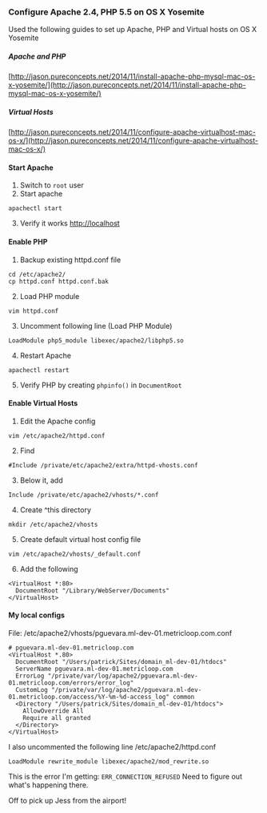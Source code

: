 ### Configure Apache 2.4, PHP 5.5 on OS X Yosemite
Used the following guides to set up Apache, PHP and Virtual hosts on OS X Yosemite
##### Apache and PHP
[http://jason.pureconcepts.net/2014/11/install-apache-php-mysql-mac-os-x-yosemite/](http://jason.pureconcepts.net/2014/11/install-apache-php-mysql-mac-os-x-yosemite/)
##### Virtual Hosts
[http://jason.pureconcepts.net/2014/11/configure-apache-virtualhost-mac-os-x/](http://jason.pureconcepts.net/2014/11/configure-apache-virtualhost-mac-os-x/)
#### Start Apache
1. Switch to `root` user
2. Start apache
  ```
  apachectl start
  ```
3. Verify it works [http://localhost](http://localhost)

#### Enable PHP
1. Backup existing httpd.conf file
```
cd /etc/apache2/
cp httpd.conf httpd.conf.bak
```
2. Load PHP module
```
vim httpd.conf
```
3. Uncomment following line (Load PHP Module)
```
LoadModule php5_module libexec/apache2/libphp5.so
```
4. Restart Apache
```
apachectl restart
```
5. Verify PHP by creating `phpinfo()` in `DocumentRoot`

#### Enable Virtual Hosts
1. Edit the Apache config
```
vim /etc/apache2/httpd.conf
```
2. Find 
```
#Include /private/etc/apache2/extra/httpd-vhosts.conf
```
3. Below it, add
```
Include /private/etc/apache2/vhosts/*.conf
```
4. Create ^this directory
```
mkdir /etc/apache2/vhosts
```
5. Create default virtual host config file
```
vim /etc/apache2/vhosts/_default.conf
```
6. Add the following
```
<VirtualHost *:80>
  DocumentRoot "/Library/WebServer/Documents"
</VirtualHost>
```

#### My local configs
File: /etc/apache2/vhosts/pguevara.ml-dev-01.metricloop.com.conf
```
# pguevara.ml-dev-01.metricloop.com
<VirtualHost *.80>
  DocumentRoot "/Users/patrick/Sites/domain_ml-dev-01/htdocs"
  ServerName pguevara.ml-dev-01.metricloop.com
  ErrorLog "/private/var/log/apache2/pguevara.ml-dev-01.metricloop.com/errors/error_log"
  CustomLog "/private/var/log/apache2/pguevara.ml-dev-01.metricloop.com/access/%Y-%m-%d-access_log" common
  <Directory "/Users/patrick/Sites/domain_ml-dev-01/htdocs">
    AllowOverride All
    Require all granted
  </Directory>
</VirtualHost>
```
I also uncommented the following line /etc/apache2/httpd.conf
```
LoadModule rewrite_module libexec/apache2/mod_rewrite.so
```
This is the error I'm getting: ```ERR_CONNECTION_REFUSED```
Need to figure out what's happening there.

Off to pick up Jess from the airport!